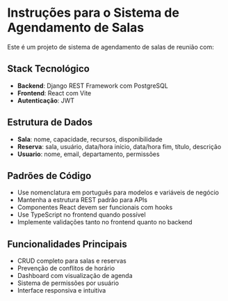 <!-- Use this file to provide workspace-specific custom instructions to Copilot. For more details, visit https://code.visualstudio.com/docs/copilot/copilot-customization#_use-a-githubcopilotinstructionsmd-file -->

# Instruções para o Sistema de Agendamento de Salas

Este é um projeto de sistema de agendamento de salas de reunião com:

## Stack Tecnológico
- **Backend**: Django REST Framework com PostgreSQL
- **Frontend**: React com Vite
- **Autenticação**: JWT

## Estrutura de Dados
- **Sala**: nome, capacidade, recursos, disponibilidade
- **Reserva**: sala, usuário, data/hora início, data/hora fim, título, descrição
- **Usuario**: nome, email, departamento, permissões

## Padrões de Código
- Use nomenclatura em português para modelos e variáveis de negócio
- Mantenha a estrutura REST padrão para APIs
- Componentes React devem ser funcionais com hooks
- Use TypeScript no frontend quando possível
- Implemente validações tanto no frontend quanto no backend

## Funcionalidades Principais
- CRUD completo para salas e reservas
- Prevenção de conflitos de horário
- Dashboard com visualização de agenda
- Sistema de permissões por usuário
- Interface responsiva e intuitiva
